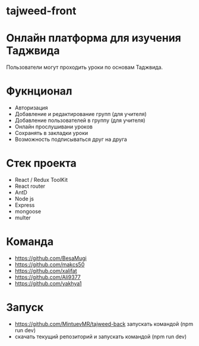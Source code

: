 # tajweed-front
# Онлайн платформа для изучения Таджвида

Пользователи могут проходить уроки по основам Таджвида.

# Фукнционал
- Авторизация
- Добавление и редактирование групп (для учителя)
- Добавление пользователей в группу (для учителя)
- Онлайн прослушивани уроков
- Сохранять в закладки уроки
- Возможность подписываться друг на друга

# Стек проекта
- React / Redux ToolKit
- React router
- AntD
- Node js
- Express
- mongoose
- multer

# Команда
- https://github.com/BesaMugi 
- https://github.com/makcs50
- https://github.com/xalifat
- https://github.com/Ali9377
- https://github.com/yakhya1

# Запуск
- https://github.com/MintuevMR/tajweed-back запускать командой (npm run dev)
- скачать текущий репозиторий и запускать командой (npm run dev)

